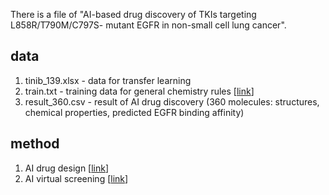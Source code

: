 There is a file of "AI-based drug discovery of TKIs targeting L858R/T790M/C797S- mutant EGFR in non-small cell lung cancer".


## data
1. tinib_139.xlsx - data for transfer learning
2. train.txt - training data for general chemistry rules [[link](https://github.com/Xyqii/RNN_generator)]
3. result_360.csv - result of AI drug discovery (360 molecules: structures, chemical properties, predicted EGFR binding affinity)

## method

1. AI drug design [[link](https://github.com/Xyqii/RNN_generator)]
2. AI virtual screening [[link](https://github.com/hkmztrk/DeepDTA)]
